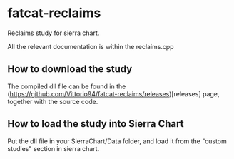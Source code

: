 # fatcat-reclaims
Reclaims study for sierra chart.

All the relevant documentation is within the reclaims.cpp

## How to download the study
The compiled dll file can be found in the (https://github.com/Vittorio94/fatcat-reclaims/releases)[releases] page, together with the source code.

## How to load the study into Sierra Chart
Put the dll file in your SierraChart/Data folder, and load it from the "custom studies" section in sierra chart.


